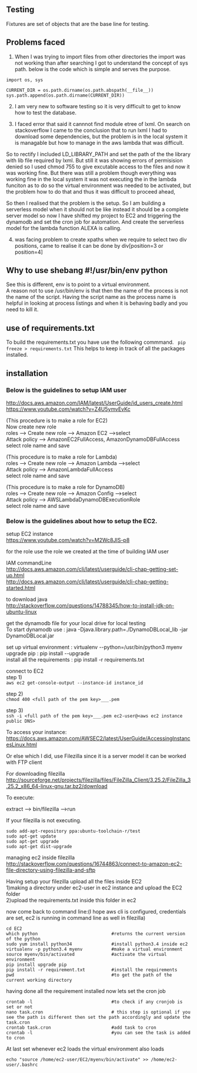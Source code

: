 ## Testing  
  
Fixtures are set of objects that are the base line for testing.  
  
## Problems faced  
  
1) When I was trying to import files from other directories the import was not working than after searching I got to understand the concept of sys path. below is the code which is simple and serves the purpose.  
  
```python3  
import os, sys  
  
CURRENT_DIR = os.path.dirname(os.path.abspath(__file__))  
sys.path.append(os.path.dirname(CURRENT_DIR))  
```  
  
2) I am very new to software testing so it is very difficult to get to know how to test the database.  
  
3) I faced error that said it cannnot find module etree of lxml. On search on stackoverflow I came to the conclusion that to run lxml I had to download some dependencies, but the problem is in the local system it is managable but how to manage in the aws lambda that was difficult.   
  
So to rectify I included LD_LIBRARY_PATH and set the path of the the library with lib file required by lxml.  But still it was showing errors of permisision denied so I used chmod 755 to give excutable access to the files and now it was working fine. But there was still a problem though everything was working fine in the local system it was not executing the in the lambda funciton as to do so the virtual environment was needed to be activated, but the problem how to do that and thus it was difficult to proceed ahead,  
  
So then I realised that the problem is the setup. So I am building a serverless model when it should not be like instead it should be a complete server model so now I have shifted my project to EC2 and triggering the dynamodb and set the cron job for automation. And create the serverless model for the lambda function ALEXA is calling.  
  
4) was facing problem to create xpaths when we require to select two div positions, came to realise it can be done by div[position=3 or position=4]  
  
  
  
## Why to use shebang #!/usr/bin/env python  
  
See this is different, env is to point to a virtual environment.   
A reason not to use /usr/bin/env is that then the name of the process is not the name of the script. Having the script name as the process name is helpful in looking at process listings and when it is behaving badly and you need to kill it.  
  
  
## use of requirements.txt  
  
To build the requirements.txt you have use the following commmand. ``` pip freeze > requirements.txt``` This helps to keep in track of all the packages installed.  
  
## installation  
  
### Below is the guidelines to setup IAM user   
http://docs.aws.amazon.com/IAM/latest/UserGuide/id_users_create.html   
https://www.youtube.com/watch?v=Z4U5ymvEvKc   
  
  
(This procedure is to make a role for EC2)  
Now create new role  
roles --> Create new role --> Amazon EC2 -->select  
Attack policy --> AmazonEC2FullAccess, AmazonDynamoDBFullAccess  
select role name and save  
  
  
(This procedure is to make a role for Lambda)  
roles --> Create new role --> Amazon Lambda -->select  
Attack policy --> AmazonLambdaFullAccess  
select role name and save  
  
  
(This procedure is to make a role for DynamoDB)  
roles --> Create new role --> Amazon Config -->select  
Attack policy --> AWSLambdaDynamoDBExecutionRole  
select role name and save  
  
  
### Below is the guidelines about how to setup the EC2.  
setup EC2 instance  
https://www.youtube.com/watch?v=M2Wc8JIS-p8  
  
for the role use the role we created at the time of building IAM user  
  
IAM commandLine  
http://docs.aws.amazon.com/cli/latest/userguide/cli-chap-getting-set-up.html  
http://docs.aws.amazon.com/cli/latest/userguide/cli-chap-getting-started.html  
  
to download java  
http://stackoverflow.com/questions/14788345/how-to-install-jdk-on-ubuntu-linux  
  
get the dynamodb file for your local drive for local testing  
To start dynamodb use : java -Djava.library.path=./DynamoDBLocal_lib -jar DynamoDBLocal.jar   
  
set up virtual environment : virtualenv --python=/usr/bin/python3 myenv  
upgrade pip : pip install --upgrade   
install all the requirements : pip install -r requirements.txt  
  
connect to EC2  
step 1)  
```aws ec2 get-console-output --instance-id instance_id```  
  
step 2)  
```chmod 400 <full path of the pem key>___.pem```  
  
step 3)  
```ssh -i <full path of the pem key>___.pem ec2-user@<aws ec2 instance public DNS>```  
  
  
To access your instance:  
https://docs.aws.amazon.com/AWSEC2/latest/UserGuide/AccessingInstancesLinux.html  
  
  
Or else which I did, use Filezilla since it is a server model it can be worked with FTP client  
  
For downloading filezilla  
http://sourceforge.net/projects/filezilla/files/FileZilla_Client/3.25.2/FileZilla_3.25.2_x86_64-linux-gnu.tar.bz2/download  
  
To execute:  
  
extract --> bin/filezilla -->run  
  
If your filezilla is not executing.  
```  
sudo add-apt-repository ppa:ubuntu-toolchain-r/test   
sudo apt-get update  
sudo apt-get upgrade  
sudo apt-get dist-upgrade
```  
  
managing ec2 inside filezilla  
http://stackoverflow.com/questions/16744863/connect-to-amazon-ec2-file-directory-using-filezilla-and-sftp  
  
Having setup your filezilla upload all the files inside EC2  
1)making a directory under ec2-user in ec2 instance and upload the EC2 folder  
2)upload the requirements.txt inside this folder in ec2  
  
now come back to command line:(I hope aws cli is configured, credentials are set, ec2 is running in command line as well in filezilla)   
```  
cd EC2  
which python  							#returns the current version of the python  
sudo yum install python34 				#install python3.4 inside ec2  
virtualenv -p python3.4 myenv			#make a virtual environment  
source myenv/bin/activated				#activate the virtual environment  
pip install upgrade pip  
pip install -r requirement.txt 			#install the requirements  
pwd										#to get the path of the current working directory  
```  
  
having done all the requirement installed now lets set the cron job  
  
```  
crontab -l 								#to check if any cronjob is set or not  
nano task.cron 							# this step is optional if you see the path is different then set the path accordingly and update the task.cron  
crontab task.cron 						#add task to cron  
crontab -l 								#you can see the task is added to cron  
```  
  
At last set whenever ec2 loads the virtual environment also loads  
```  
echo "source /home/ec2-user/EC2/myenv/bin/activate" >> /home/ec2-user/.bashrc  
```